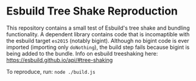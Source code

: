# Esbuild Tree Shake Reproduction

This repository contains a small test of Esbuild's tree shake and bundling functionality. A dependent library contains code that is incomaptible with the esbuild target `es2015` (notably bigint). Although no bigint code is ever imported (importing only `doNothing`), the build step fails because bigint is being added to the bundle. Info on esbuild treeshaking here: https://esbuild.github.io/api/#tree-shaking

To reproduce, run: `node ./build.js`
